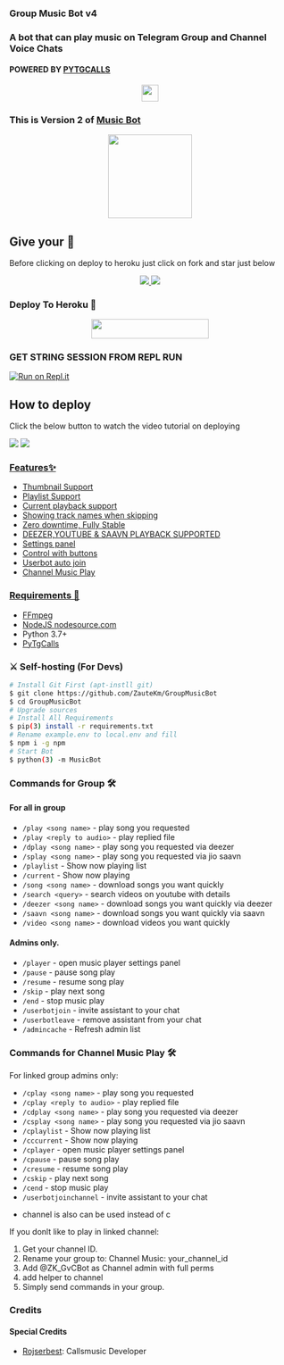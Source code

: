 ### Group Music Bot v4

### A bot that can play music on Telegram Group and Channel Voice Chats
#### POWERED BY [PYTGCALLS](https://github.com/pytgcalls/pytgcalls)

<p align="center">
  <a href="https://github.com/ZauteKm/GroupMusicBot">
     <img height="30px" src="https://img.shields.io/badge/Group%20Music%20Bot-red?style=for-the-badge&logo=github">
  </a>
</p>

### This is Version 2 of [Music Bot](https://githup.com/ZauteKm/MusicBot)

<p align="center">
  <a href="https://telegra.ph/file/377046105f8acf1bde837.jpg">
     <img height="150px" src="https://telegra.ph/file/377046105f8acf1bde837.jpg">
  </a>
</p>

## Give your 💙

Before clicking on deploy to heroku just click on fork and star just below

<p align="center">
  <a href="https://github.com/ZauTeKm/GroupMusicBot/fork">
    <img src="https://img.shields.io/github/forks/ZauTeKm/GroupMusicBot?label=Fork&style=social">
    
  </a>
  <a href="https://github.com/ZauTeKm/GroupMusicBot">
    <img src="https://img.shields.io/github/stars/ZauTeKm/GroupMusicBot?style=social">
  </a>
</p>

### Deploy To Heroku 📡</h4>

<p align="center"><a href="https://heroku.com/deploy?template=https://github.com/ZauTeKm/GroupMusicBot"> <img src="https://img.shields.io/badge/Deploy%20To%20Heroku-blueviolet?style=for-the-badge&logo=heroku" width="210" height="34.45"/></a></p>

###  GET STRING SESSION FROM REPL RUN

 [![Run on Repl.it](https://camo.githubusercontent.com/05149b448485553c6f14f6430a45c12dcc79ed3c/68747470733a2f2f7265706c2e69742f62616467652f6769746875622f6a61727669733231303930342f4a6172766973)](https://replit.com/@ZauteKm/GenerateStringSession#main.py)

## How to deploy 

Click the below button to watch the video tutorial on deploying

<a href="https://youtu.be/1Tv6Uh4DN88"><img src="https://img.shields.io/badge/How%20To%20Deploy-blue.svg?logo=Youtube"></a>
<a href="https://youtu.be/1Tv6Uh4DN88"><img src="https://img.shields.io/youtube/views/1Tv6Uh4DN88?style=social">

### Features✨

- Thumbnail Support
- Playlist Support
- Current playback support
- Showing track names when skipping
- Zero downtime, Fully Stable
- DEEZER,YOUTUBE & SAAVN PLAYBACK SUPPORTED
- Settings panel
- Control with buttons
- Userbot auto join
- Channel Music Play
### Requirements 📝

- FFmpeg
- NodeJS [nodesource.com](https://nodesource.com/)
- Python 3.7+
- [PyTgCalls](https://github.com/pytgcalls/pytgcalls)

### ⚔ Self-hosting (For Devs) 
```sh
# Install Git First (apt-instll git)
$ git clone https://github.com/ZauteKm/GroupMusicBot
$ cd GroupMusicBot
# Upgrade sources
# Install All Requirements 
$ pip(3) install -r requirements.txt
# Rename example.env to local.env and fill
$ npm i -g npm
# Start Bot 
$ python(3) -m MusicBot
```

### Commands for Group 🛠
#### For all in group

- `/play <song name>` - play song you requested
- `/play <reply to audio>` - play replied file
- `/dplay <song name>` - play song you requested via deezer
- `/splay <song name>` - play song you requested via jio saavn
- `/playlist` - Show now playing list
- `/current` - Show now playing
- `/song <song name>` - download songs you want quickly
- `/search <query>` - search videos on youtube with details
- `/deezer <song name>` - download songs you want quickly via deezer
- `/saavn <song name>` - download songs you want quickly via saavn
- `/video <song name>` - download videos you want quickly

#### Admins only.
- `/player` - open music player settings panel
- `/pause` - pause song play
- `/resume` - resume song play
- `/skip` - play next song
- `/end` - stop music play
- `/userbotjoin` - invite assistant to your chat
- `/userbotleave` - remove assistant from your chat
- `/admincache` - Refresh admin list

### Commands for Channel Music Play 🛠
For linked group admins only:
- `/cplay <song name>` - play song you requested
- `/cplay <reply to audio>` - play replied file
- `/cdplay <song name>` - play song you requested via deezer
- `/csplay <song name>` - play song you requested via jio saavn
- `/cplaylist` - Show now playing list
- `/cccurrent` - Show now playing
- `/cplayer` - open music player settings panel
- `/cpause` - pause song play
- `/cresume` - resume song play
- `/cskip` - play next song
- `/cend` - stop music play
- `/userbotjoinchannel` - invite assistant to your chat
* channel is also can be used instead of c

If you donlt like to play in linked channel:
 1. Get your channel ID.
 2. Rename your group to: Channel Music: your_channel_id
 3. Add @ZK_GvCBot as Channel admin with full perms
 4. add helper to channel
 5. Simply send commands in your group.

### Credits
#### Special Credits
- [Rojserbest](http://github.com/rojserbes): Callsmusic Developer

